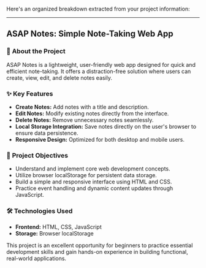 Here's an organized breakdown extracted from your project information:  

---

## **ASAP Notes: Simple Note-Taking Web App**  

### 📖 **About the Project**  
ASAP Notes is a lightweight, user-friendly web app designed for quick and efficient note-taking. It offers a distraction-free solution where users can create, view, edit, and delete notes easily.  

### ✨ **Key Features**  
- **Create Notes:** Add notes with a title and description.  
- **Edit Notes:** Modify existing notes directly from the interface.  
- **Delete Notes:** Remove unnecessary notes seamlessly.  
- **Local Storage Integration:** Save notes directly on the user's browser to ensure data persistence.  
- **Responsive Design:** Optimized for both desktop and mobile users.  

### 🎯 **Project Objectives**  
- Understand and implement core web development concepts.  
- Utilize browser localStorage for persistent data storage.  
- Build a simple and responsive interface using HTML and CSS.  
- Practice event handling and dynamic content updates through JavaScript.  

### 🛠️ **Technologies Used**  
- **Frontend:** HTML, CSS, JavaScript  
- **Storage:** Browser localStorage  

This project is an excellent opportunity for beginners to practice essential development skills and gain hands-on experience in building functional, real-world applications.
